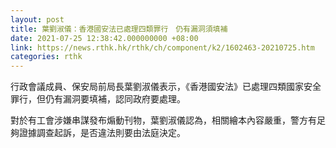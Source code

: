 ```yaml
---
layout: post
title: 葉劉淑儀：香港國安法已處理四類罪行　仍有漏洞須填補
date: 2021-07-25 12:38:42.000000000 +08:00
link: https://news.rthk.hk/rthk/ch/component/k2/1602463-20210725.htm
categories: rthk
---
```


行政會議成員、保安局前局長葉劉淑儀表示，《香港國安法》已處理四類國家安全罪行，但仍有漏洞要填補，認同政府要處理。

對於有工會涉嫌串謀發布煽動刊物，葉劉淑儀認為，相關繪本內容嚴重，警方有足夠證據調查起訴，是否違法則要由法庭決定。

